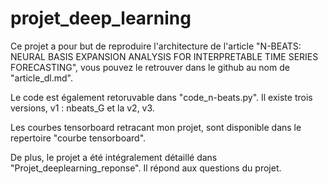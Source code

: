 # projet_deep_learning

Ce projet a pour but de reproduire l'architecture de l'article "N-BEATS: NEURAL BASIS EXPANSION ANALYSIS FOR
INTERPRETABLE TIME SERIES FORECASTING", vous pouvez le retrouver dans le github au nom de "article_dl.md".

Le code est également retoruvable dans "code_n-beats.py". Il existe trois versions, v1 : nbeats_G et la v2, v3.

Les courbes tensorboard retracant mon projet, sont disponible dans le repertoire "courbe tensorboard".

De plus, le projet a été intégralement détaillé dans "Projet_deeplearning_reponse". Il répond aux questions du projet.




